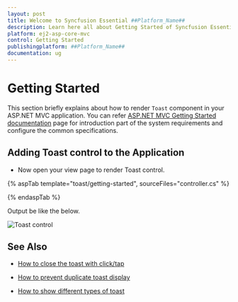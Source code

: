 ```yaml
---
layout: post
title: Welcome to Syncfusion Essential ##Platform_Name##
description: Learn here all about Getting Started of Syncfusion Essential ##Platform_Name## widgets based on HTML5 and jQuery.
platform: ej2-asp-core-mvc
control: Getting Started
publishingplatform: ##Platform_Name##
documentation: ug
---
```



# Getting Started

This section briefly explains about how to render `Toast` component in your ASP.NET MVC application. You can
refer [ASP.NET MVC Getting Started documentation](../getting-started) page for introduction part
of the system requirements and configure the common specifications.

## Adding Toast control to the Application

* Now open your view page to render Toast control.

{% aspTab template="toast/getting-started", sourceFiles="controller.cs" %}

{% endaspTab %}

Output be like the below.

![Toast control](./images/toast.png)

## See Also

* [How to close the toast with click/tap](./how-to/close-the-toast-with-click-tap/)

* [How to prevent duplicate toast display](./how-to/prevent-duplicate-toast-display/)

* [How to show different types of toast](./how-to/show-different-types-of-toast/)